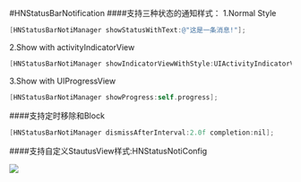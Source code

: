 #HNStatusBarNotification
####支持三种状态的通知样式：
1.Normal Style
``` objective-c
[HNStatusBarNotiManager showStatusWithText:@"这是一条消息!"];
```
2.Show with activityIndicatorView
``` objective-c
[HNStatusBarNotiManager showIndicatorViewWithStyle:UIActivityIndicatorViewStyleWhite];
```
3.Show with UIProgressView
``` objective-c
[HNStatusBarNotiManager showProgress:self.progress];
```
####支持定时移除和Block
``` objective-c
[HNStatusBarNotiManager dismissAfterInterval:2.0f completion:nil];
```
####支持自定义StautusView样式:HNStatusNotiConfig

![](https://github.com/ZakariyyaSv/HNstatusBarNotification/raw/master/NotificationDemo.gif)
